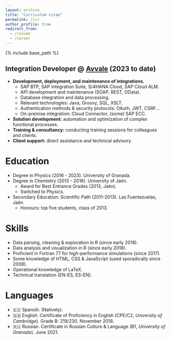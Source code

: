 ```yaml
---
layout: archive
title: "Curriculum vitae"
permalink: /cv/
author_profile: true
redirect_from:
  - /resume
  - /career
---
```


{% include base_path %}

## Integration Developer @ [Avvale](https://www.avvale.com) (2023 to date)

* **Development, deployment, and maintenance of integrations.**  
  * SAP BTP, SAP Integration Suite, S/4HANA Cloud, SAP Cloud ALM.  
  * API development and maintenance (SOAP, REST, OData).  
  * Database integration and data processing.  
  * Relevant technologies: Java, Groovy, SQL, XSLT.  
  * Authentication methods & security protocols: OAuth, JWT, CSRF...  
  * On-premise integration: Cloud Connector, (some) SAP ECC.  
* **Solution development:** automation and optimization of complex functional processes.  
* **Training & consultancy:** conducting training sessions for colleagues and clients.  
* **Client support:** direct assistance and technical advisory.

# Education

* Degree in Physics (2016 - 2023). University of Granada.
* Degree in Chemistry (2013 - 2016). University of Jaén.
  * Award for Best Entrance Grades (2013, Jaén).
  * Switched to Physics.
* Secondary Education: Scientific Path (2011-2013). Las Fuentezuelas, Jaén.
  * Honours: top five students, class of 2013.

  
# Skills

* Data parsing, cleaning & exploration in R (since early 2018).
* Data analysis and visualization in R (since early 2018).
* Proficient in Fortran 77 for high-performance simulations (since 2017).
* Some knowledge of HTML, CSS & JavaScript (used sporadically since 2008).
* Operational knowledge of LaTeX.
* Technical translation (EN-ES, ES-EN).

# Languages

* 🇪🇸 Spanish. (Natively).
* 🇬🇧 English. Certificate of Proficiency in English (CPE/C2, *University of Cambridge*). Grade B: 219/230. November 2018.
* 🇷🇺 Russian. Certificate in Russian Culture & Language (B1, *University of Granada*). June 2021.
